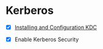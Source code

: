 # Kerberos



- [x] [Installing and Configuration KDC](Installing_and_Configuration_KDC.md)
- [x] Enable Kerberos Security

